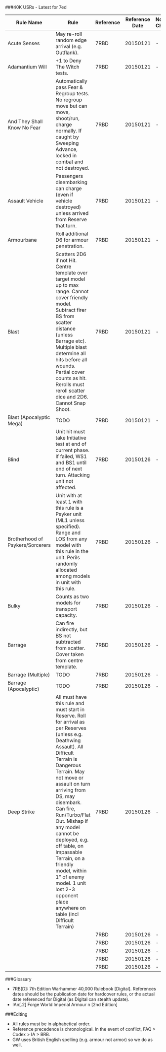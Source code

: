 ###40K USRs - Latest for 7ed

| Rule Name | Rule | Reference | Reference Date | Notable Change |
|-----------|------|-----------|----------------|----------------|
| Acute Senses | May re-roll random edge arrival (e.g. Outflank). | 7RBD | 20150121 | - |
| Adamantium Will | +1 to Deny The Witch tests. | 7RBD | 20150121 | - |
| And They Shall Know No Fear | Automatically pass Fear & Regroup tests. No regroup move but can move, shoot/run, charge normally. If caught by Sweeping Advance, locked in combat and not destroyed. | 7RBD | 20150121 | - |
| Assault Vehicle | Passengers disembarking can charge (even if vehicle destroyed) unless arrived from Reserve that turn. | 7RBD | 20150121 | - |
| Armourbane | Roll additional D6 for armour penetration. | 7RBD | 20150121 | - |
| Blast | Scatters 2D6 if not Hit. Centre template over target model up to max range. Cannot cover friendly model. Subtract firer BS from scatter distance (unless Barrage etc). Multiple blast determine all hits before all wounds. Partial cover counts as hit. Rerolls must reroll scatter dice and 2D6. Cannot Snap Shoot. | 7RBD | 20150121 | - |
| Blast (Apocalyptic Mega) | TODO | 7RBD | 20150121 | - |
| Blind | Unit hit must take Initiative test at end of current phase. If failed, WS1 and BS1 until end of next turn. Attacking unit not affected.  | 7RBD | 20150126 | - |
| Brotherhood of Psykers/Sorcerers | Unit with at least 1 with this rule is a Psyker unit (ML1 unless specified). Range and LOS from any model with this rule in the unit. Perils randomly allocated among models in unit with this rule.  | 7RBD | 20150126 | - |
| Bulky | Counts as two models for transport capacity. | 7RBD | 20150126 | - |
| Barrage | Can fire indirectly, but BS not subtracted from scatter. Cover taken from centre template. | 7RBD | 20150126 | - |
| Barrage (Multiple) | TODO | 7RBD | 20150126 | - |
| Barrage (Apocalyptic) | TODO | 7RBD | 20150126 | - |
| Deep Strike | All must have this rule and must start in Reserve. Roll for arrival as per Reserves (unless e.g. Deathwing Assault). All Difficult Terrain is Dangerous Terrain. May not move or assault on turn arriving from DS, may disembark. Can fire, Run/Turbo/Flat Out. Mishap if any model cannot be deployed, e.g. off table, on Impassable Terrain, on a friendly model, within 1" of enemy model. 1 unit lost 2-3 opponent place anywhere on table (incl Difficult Terrain)  | 7RBD | 20150126 | - |
|  |  | 7RBD | 20150126 | - |
|  |  | 7RBD | 20150126 | - |
|  |  | 7RBD | 20150126 | - |
|  |  | 7RBD | 20150126 | - |
|  |  | 7RBD | 20150126 | - |



###Glossary

* 7RB[D]: 7th Edition Warhammer 40,000 Rulebook [Digital]. References dates should be the publication date for hardcover rules, or the actual date referenced for Digital (as Digital can stealth update).
* IAn[.2] Forge World Imperial Armour n [2nd Edition]


###Editing

* All rules must be in alphabetical order.
* Reference precedence is chronological. In the event of conflict, FAQ > Codex > IA > BRB.
* GW uses British English spelling (e.g. armour not armor) so we do as well.
